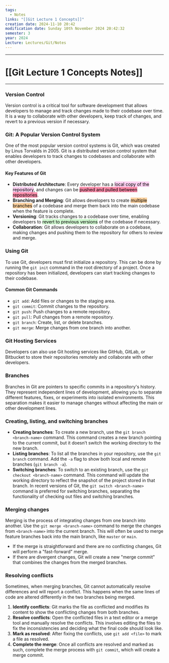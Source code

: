```yaml
---
tags:
  - Notes
links: "[[Git Lecture 1 Concepts]]"
creation date: 2024-11-10 20:42
modification date: Sunday 10th November 2024 20:42:32
semester: 3
year: 2024
Lecture: Lectures/Git/Notes
---
```



---
# [[Git Lecture 1 Concepts Notes]]

---



### Version Control

Version control is a critical tool for software development that allows developers to manage and track changes made to their codebase over time. It is a way to collaborate with other developers, keep track of changes, and revert to a previous version if necessary.

### Git: A Popular Version Control System

One of the most popular version control systems is Git, which was created by Linus Torvalds in 2005. Git is a distributed version control system that enables developers to track changes to codebases and collaborate with other developers.

#### Key Features of Git

- **Distributed Architecture**: Every developer has a <mark style="background: #FFB8EBA6;">local copy of the repository</mark>, and changes can be <mark style="background: #FF5582A6;">pushed and pulled between repositories</mark>.
- **Branching and Merging**: Git allows developers to create <mark style="background: #FFB86CA6;">multiple branches</mark> of a codebase and merge them back into the main codebase when the feature is complete.
- **Versioning**: Git tracks changes to a codebase over time, enabling developers to <mark style="background: #BBFABBA6;">revert to previous versions</mark> of the codebase if necessary.
- **Collaboration**: Git allows developers to collaborate on a codebase, making changes and pushing them to the repository for others to review and merge.

### Using Git

To use Git, developers must first initialize a repository. This can be done by running the `git init` command in the root directory of a project. Once a repository has been initialized, developers can start tracking changes to their codebase.

#### Common Git Commands

- `git add`: Add files or changes to the staging area.
- `git commit`: Commit changes to the repository.
- `git push`: Push changes to a remote repository.
- `git pull`: Pull changes from a remote repository.
- `git branch`: Create, list, or delete branches.
- `git merge`: Merge changes from one branch into another.

### Git Hosting Services

Developers can also use Git hosting services like GitHub, GitLab, or Bitbucket to store their repositories remotely and collaborate with other developers.

### Branches
Branches in Git are pointers to specific commits in a repository's history. They represent independent lines of development, allowing you to separate different features, fixes, or experiments into isolated environments. This separation makes it easier to manage changes without affecting the main or other development lines.

### Creating, listing, and switching branches
- **Creating branches**: To create a new branch, use the `git branch <branch-name>` command. This command creates a new branch pointing to the current commit, but it doesn’t switch the working directory to the new branch.
- **Listing branches**: To list all the branches in your repository, use the `git branch` command. Add the `-a` flag to show both local and remote branches (`git branch -a`).
- **Switching branches**: To switch to an existing branch, use the `git checkout <branch-name>` command. This command will update the working directory to reflect the snapshot of the project stored in that branch. In recent versions of Git, the `git switch <branch-name>` command is preferred for switching branches, separating the functionality of checking out files and switching branches.

### Merging changes
Merging is the process of integrating changes from one branch into another. Use the `git merge <branch-name>` command to merge the changes from `<branch-name>` into the current branch. This will often be used to merge feature branches back into the main branch, like `master` or `main`.

- If the merge is straightforward and there are no conflicting changes, Git will perform a "fast-forward" merge.
- If there are divergent changes, Git will create a new "merge commit" that combines the changes from the merged branches.

### Resolving conflicts
Sometimes, when merging branches, Git cannot automatically resolve differences and will report a conflict. This happens when the same lines of code are altered differently in the two branches being merged.

1. **Identify conflicts**: Git marks the file as conflicted and modifies its content to show the conflicting changes from both branches.
2. **Resolve conflicts**: Open the conflicted files in a text editor or a merge tool and manually resolve the conflicts. This involves editing the files to fix the inconsistencies and deciding what the final code should look like.
3. **Mark as resolved**: After fixing the conflicts, use `git add <file>` to mark a file as resolved.
4. **Complete the merge**: Once all conflicts are resolved and marked as such, complete the merge process with `git commit`, which will create a merge commit.
